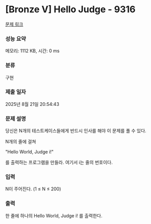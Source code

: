 # [Bronze V] Hello Judge - 9316 

[문제 링크](https://www.acmicpc.net/problem/9316) 

### 성능 요약

메모리: 1112 KB, 시간: 0 ms

### 분류

구현

### 제출 일자

2025년 8월 21일 20:54:43

### 문제 설명

<p>당신은 N개의 테스트케이스들에게 반드시 인사를 해야 이 문제를 풀 수 있다.</p>

<p>N개의 줄에 걸쳐</p>

<p>"Hello World, Judge i!"</p>

<p>를 출력하는 프로그램을 만들라. 여기서 i는 줄의 번호이다.</p>

### 입력 

 <p>N이 주어진다. (1 ≤ N ≤ 200)</p>

### 출력 

 <p>한 줄에 하나의 Hello World, Judge i! 를 출력한다.</p>

